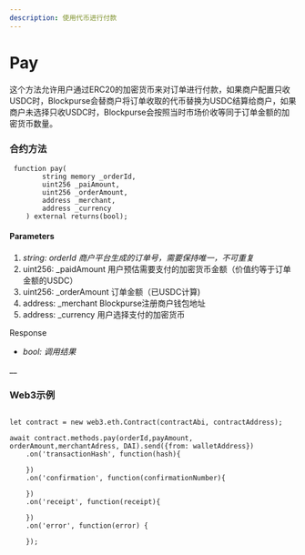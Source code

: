 ```yaml
---
description: 使用代币进行付款
---
```


# Pay

这个方法允许用户通过ERC20的加密货币来对订单进行付款，如果商户配置只收USDC时，Blockpurse会替商户将订单收取的代币替换为USDC结算给商户，如果商户未选择只收USDC时，Blockpurse会按照当时市场价收等同于订单金额的加密货币数量。

### 合约方法

```
 function pay(
        string memory _orderId,
        uint256 _paiAmount,
        uint256 _orderAmount,
        address _merchant,
        address _currency
    ) external returns(bool);
```

#### Parameters

1. _string: orderId 商户平台生成的订单号，需要保持唯一，不可重复_
2. uint256: \_paidAmount 用户预估需要支付的加密货币金额（价值约等于订单金额的USDC）
3. uint256: \_orderAmount 订单金额（已USDC计算)
4. address: \_merchant Blockpurse注册商户钱包地址
5. address: \_currency 用户选择支付的加密货币

Response

* _bool: 调用结果_

\_\_

### Web3示例

```

let contract = new web3.eth.Contract(contractAbi, contractAddress);

await contract.methods.pay(orderId,payAmount, orderAmount,merchantAdress, DAI).send({from: walletAddress})
    .on('transactionHash', function(hash){
                
    })
    .on('confirmation', function(confirmationNumber){
        
    })
    .on('receipt', function(receipt){
       
    })
    .on('error', function(error) {
       
    });
```
